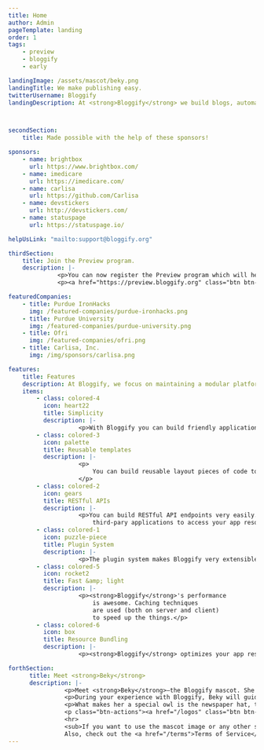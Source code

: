 ```yaml
---
title: Home
author: Admin
pageTemplate: landing
order: 1
tags:
    - preview
    - bloggify
    - early

landingImage: /assets/mascot/beky.png
landingTitle: We make publishing easy.
twitterUsername: Bloggify
landingDescription: At <strong>Bloggify</strong> we build blogs, automation tools, scrapers and custom applications.



secondSection:
    title: Made possible with the help of these sponsors!

sponsors:
    - name: brightbox
      url: https://www.brightbox.com/
    - name: imedicare
      url: https://imedicare.com/
    - name: carlisa
      url: https://github.com/Carlisa
    - name: devstickers
      url: http://devstickers.com/
    - name: statuspage
      url: https://statuspage.io/

helpUsLink: "mailto:support@bloggify.org"

thirdSection:
    title: Join the Preview program.
    description: |-
              <p>You can now register the Preview program which will help you to stay tuned with the latest news. Also, you may get an invitation to the alpha stage.</p>
              <p><a href="https://preview.bloggify.org" class="btn btn-outline">Join Now</a></p>

featuredCompanies:
    - title: Purdue IronHacks
      img: /featured-companies/purdue-ironhacks.png
    - title: Purdue University
      img: /featured-companies/purdue-university.png
    - title: Ofri
      img: /featured-companies/ofri.png
    - title: Carlisa, Inc.
      img: /img/sponsors/carlisa.png

features:
    title: Features
    description: At Bloggify, we focus on maintaining a modular platform which is simple to use and still extensible, keeping the core minimal.
    items:
        - class: colored-4
          icon: heart22
          title: Simplicity
          description: |-
                    <p>With Bloggify you can build friendly applications for humans, robots and aliens.</p>
        - class: colored-3
          icon: palette
          title: Reusable templates
          description: |-
                    <p>
                        You can build reusable layout pieces of code to be used for multiple apps. For instance, you can change the way how a blog app looks like, just by switching the template.
                    </p>
        - class: colored-2
          icon: gears
          title: RESTful APIs
          description: |-
                    <p>You can build RESTful API endpoints very easily. Using them, other developers can create
                        third-pary applications to access your app resources.</p>
        - class: colored-1
          icon: puzzle-piece
          title: Plugin System
          description: |-
                    <p>The plugin system makes Bloggify very extensible allowing you to add more custom features and change the core functionality.</p>
        - class: colored-5
          icon: rocket2
          title: Fast &amp; light
          description: |-
                    <p><strong>Bloggify</strong>'s performance
                        is awesome. Caching techniques
                        are used (both on server and client)
                        to speed up the things.</p>
        - class: colored-6
          icon: box
          title: Resource Bundling
          description: |-
                    <p><strong>Bloggify</strong> optimizes your app resources for production, making your website very fast.</p>

forthSection:
      title: Meet <strong>Beky</strong>
      description: |-
                <p>Meet <strong>Beky</strong>—the Bloggify mascot. She is smart, fast, agile and cute.</p>
                <p>During your experience with Bloggify, Beky will guide and help you.</p>
                <p>What makes her a special owl is the newspaper hat, the notebook and the pen. That's giving her publishing super-powers.</p>
                <p class="btn-actions"><a href="/logos" class="btn btn-success"><i class="icon-"></i> Learn more</a></p>
                <hr>
                <sub>If you want to use the mascot image or any other similar resources (e.g. logos), please follow the <a href="/logos#logos">Bloggify logos and usage</a>.<br>
                Also, check out the <a href="/terms">Terms of Service</a> and <a href="/privacy">Privacy Policy</a>.</sub>
---
```


